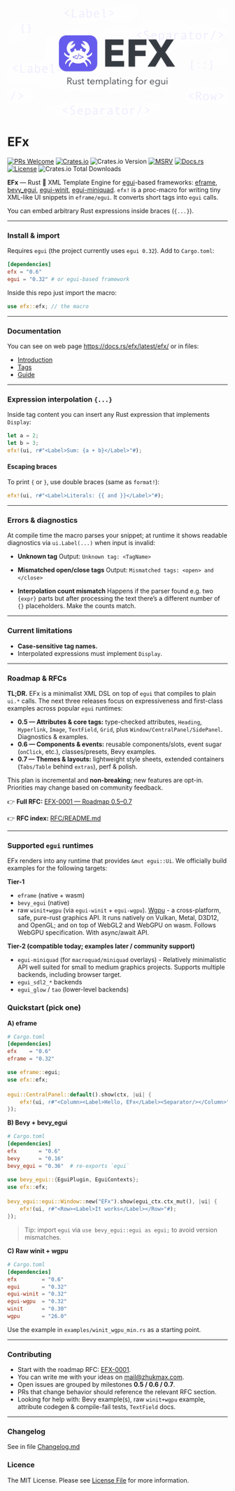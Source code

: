 ![EFX — Rust templating for egui/eframe](efx/docs/efx_cover.png)

# EFx
[![PRs Welcome](https://img.shields.io/badge/PRs-welcome-brightgreen.svg?style=flat-square)](https://makeapullrequest.com)
[![Crates.io](https://img.shields.io/crates/v/efx.svg)](https://crates.io/crates/efx)
![Crates.io Version](https://img.shields.io/crates/v/efx-core?label=efx-core)
[![MSRV](https://img.shields.io/badge/rustc-1.85%2B-blue.svg)](#)
[![Docs.rs](https://docs.rs/efx/badge.svg)](https://docs.rs/efx)
[![License](https://img.shields.io/crates/l/efx)](https://github.com/ZhukMax/efx/blob/main/LICENSE)
![Crates.io Total Downloads](https://img.shields.io/crates/d/efx)

**EFx** — Rust 🦀 XML Template Engine for  [egui](https://github.com/emilk/egui)-based frameworks: [eframe](https://github.com/emilk/egui/tree/master/crates/eframe), [bevy_egui](https://github.com/vladbat00/bevy_egui), [egui-winit](https://crates.io/crates/egui-winit), [egui-miniquad](https://github.com/not-fl3/egui-miniquad).
`efx!` is a proc-macro for writing tiny XML-like UI snippets in `eframe/egui`. It converts short tags into `egui` calls.

You can embed arbitrary Rust expressions inside braces (`{...}`).

---

### Install & import

Requires `egui` (the project currently uses `egui 0.32`). Add to `Cargo.toml`:
```toml
[dependencies]
efx = "0.6"
egui = "0.32" # or egui-based framework
```

Inside this repo just import the macro:
```rust
use efx::efx; // the macro
```

---

### Documentation
You can see on web page https://docs.rs/efx/latest/efx/ or in files:

- [Introduction](efx/docs/intro.md)
- [Tags](efx/docs/tags.md)
- [Guide](efx/docs/guide.md)

---

### Expression interpolation `{...}`

Inside tag content you can insert any Rust expression that implements `Display`:

```rust
let a = 2;
let b = 3;
efx!(ui, r#"<Label>Sum: {a + b}</Label>"#);
```

#### Escaping braces

To print `{` or `}`, use double braces (same as `format!`):

```rust
efx!(ui, r#"<Label>Literals: {{ and }}</Label>"#);
```

---

### Errors & diagnostics

At compile time the macro parses your snippet; at runtime it shows readable diagnostics via `ui.Label(...)` when input is invalid:

* **Unknown tag**
  Output: `Unknown tag: <TagName>`

* **Mismatched open/close tags**
  Output: `Mismatched tags: <open> and </close>`

* **Interpolation count mismatch**
  Happens if the parser found e.g. two `{expr}` parts but after processing the text there’s a different number of `{}` placeholders. Make the counts match.

---

### Current limitations

* **Case-sensitive tag names.**
* Interpolated expressions must implement `Display`.

---

### Roadmap & RFCs

**TL;DR.** EFx is a minimalist XML DSL on top of `egui` that compiles to plain `ui.*` calls.
The next three releases focus on expressiveness and first-class examples across popular `egui` runtimes:

* **0.5 — Attributes & core tags:** type-checked attributes, `Heading`, `Hyperlink`, `Image`, `TextField`, `Grid`, plus `Window/CentralPanel/SidePanel`. Diagnostics & examples.
* **0.6 — Components & events:** reusable components/slots, event sugar (`onClick`, etc.), classes/presets, Bevy examples.
* **0.7 — Themes & layouts:** lightweight style sheets, extended containers (`Tabs/Table` behind `extras`), perf & polish.

This plan is incremental and **non-breaking**; new features are opt-in. Priorities may change based on community feedback.

👉 **Full RFC:** [EFX-0001 — Roadmap 0.5–0.7](efx/docs/rfcs/EFX-0001-roadmap-0.5-0.7.md)

👉 **RFC index:** [RFC/README.md](efx/docs/rfcs/README.md)

---

### Supported `egui` runtimes

EFx renders into any runtime that provides `&mut egui::Ui`. We officially build examples for the following targets:

**Tier-1**

* `eframe` (native + wasm)
* `bevy_egui` (native)
* raw `winit+wgpu` (via `egui-winit` + `egui-wgpu`). [Wgpu](https://github.com/gfx-rs/wgpu) - a cross-platform, safe, pure-rust graphics API. It runs natively on Vulkan, Metal, D3D12, and OpenGL; and on top of WebGL2 and WebGPU on wasm. Follows WebGPU specification. With async/await API.

**Tier-2 (compatible today; examples later / community support)**

* `egui-miniquad` (for `macroquad/miniquad` overlays) - Relatively minimalistic API well suited for small to medium graphics projects. Supports multiple backends, including browser target.
* `egui_sdl2_*` backends
* `egui_glow` / `tao` (lower-level backends)

### Quickstart (pick one)

**A) eframe**

```toml
# Cargo.toml
[dependencies]
efx    = "0.6"
eframe = "0.32"
```

```rust
use eframe::egui;
use efx::efx;

egui::CentralPanel::default().show(ctx, |ui| {
    efx!(ui, r#"<Column><Label>Hello, EFx</Label><Separator/></Column>"#);
});
```

**B) Bevy + bevy\_egui**

```toml
# Cargo.toml
[dependencies]
efx       = "0.6"
bevy      = "0.16"
bevy_egui = "0.36"  # re-exports `egui`
```

```rust
use bevy_egui::{EguiPlugin, EguiContexts};
use efx::efx;

bevy_egui::egui::Window::new("EFx").show(egui_ctx.ctx_mut(), |ui| {
    efx!(ui, r#"<Row><Label>It works</Label></Row>"#);
});
```

> Tip: import `egui` via `use bevy_egui::egui as egui;` to avoid version mismatches.

**C) Raw winit + wgpu**

```toml
# Cargo.toml
[dependencies]
efx        = "0.6"
egui       = "0.32"
egui-winit = "0.32"
egui-wgpu  = "0.32"
winit      = "0.30"
wgpu       = "26.0"
```

Use the example in `examples/winit_wgpu_min.rs` as a starting point.

---

### Contributing

* Start with the roadmap RFC: [EFX-0001](efx/docs/rfcs/EFX-0001-roadmap-0.5-0.7.md).
* You can write me with your ideas on [mail@zhukmax.com](mailto:mail@zhukmax.com).
* Open issues are grouped by milestones **0.5 / 0.6 / 0.7**.
* PRs that change behavior should reference the relevant RFC section.
* Looking for help with: Bevy example(s), raw `winit+wgpu` example, attribute codegen & compile-fail tests, `TextField` docs.

---

### Changelog
See in file [Changelog.md](efx/Changelog.md)

### Licence
The MIT License. Please see [License File](efx/LICENSE) for more information.
